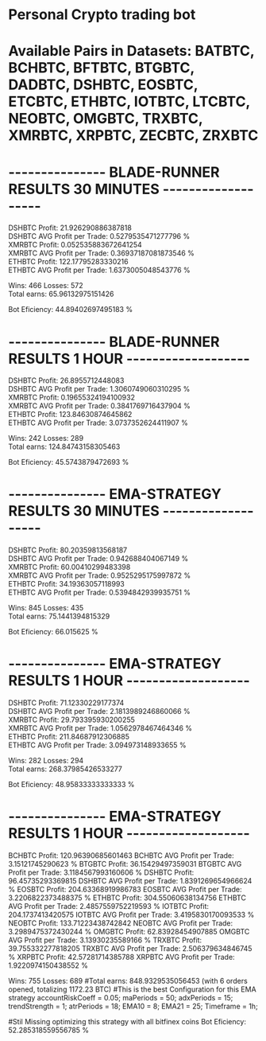 # Personal Crypto trading bot

# Available Pairs in Datasets: BATBTC, BCHBTC, BFTBTC, BTGBTC, DADBTC, DSHBTC, EOSBTC, ETCBTC, ETHBTC, IOTBTC, LTCBTC, NEOBTC, OMGBTC, TRXBTC, XMRBTC, XRPBTC, ZECBTC, ZRXBTC
# --------------- BLADE-RUNNER RESULTS 30 MINUTES -------------------  
 
DSHBTC Profit:  21.926290886387818  
DSHBTC AVG Profit per Trade:  0.5279535471277796 %  
XMRBTC Profit:  0.052535883672641254  
XMRBTC AVG Profit per Trade:  0.36937187081873546 %  
ETHBTC Profit:  122.17795283330216  
ETHBTC AVG Profit per Trade:  1.6373005048543776 %  
 
Wins:  466 Losses:  572  
Total earns:  65.96132975151426  
 
Bot Eficiency:  44.89402697495183 %  


# --------------- BLADE-RUNNER RESULTS 1 HOUR -------------------
 
DSHBTC Profit:  26.8955712448083  
DSHBTC AVG Profit per Trade:  1.3060749060310295 %  
XMRBTC Profit:  0.19655324194100932  
XMRBTC AVG Profit per Trade:  0.3841769716437904 %  
ETHBTC Profit:  123.84630874645862  
ETHBTC AVG Profit per Trade:  3.0737352624411907 %  
 
Wins:  242 Losses:  289  
Total earns:  124.84743158305463  
 
Bot Eficiency:  45.5743879472693 %  


# --------------- EMA-STRATEGY RESULTS 30 MINUTES -------------------  
 
DSHBTC Profit:  80.20359813568187  
DSHBTC AVG Profit per Trade:  0.942688404067149 %  
XMRBTC Profit:  60.00410299483398  
XMRBTC AVG Profit per Trade:  0.9525295175997872 %  
ETHBTC Profit:  34.19363057118993  
ETHBTC AVG Profit per Trade:  0.5394842939935751 %  
 
Wins:  845 Losses:  435  
Total earns:  75.1441394815329  
 
Bot Eficiency:  66.015625 %  

# --------------- EMA-STRATEGY RESULTS 1 HOUR -------------------
 
DSHBTC Profit:  71.12330229177374  
DSHBTC AVG Profit per Trade:  2.1813989246860066 %  
XMRBTC Profit:  29.793395930200255  
XMRBTC AVG Profit per Trade:  1.0562978467464346 %  
ETHBTC Profit:  211.84687912306885  
ETHBTC AVG Profit per Trade:  3.094973148933655 %  
 
Wins:  282 Losses:  294  
Total earns:  268.37985426533277  
 
Bot Eficiency:  48.95833333333333 %

# --------------- EMA-STRATEGY RESULTS 1 HOUR -------------------
 
BCHBTC Profit:  120.96390685601463
BCHBTC AVG Profit per Trade:  3.15121745290623 %
BTGBTC Profit:  36.15429497359031
BTGBTC AVG Profit per Trade:  3.1184567993160606 %
DSHBTC Profit:  96.45735293369815
DSHBTC AVG Profit per Trade:  1.8391269654966624 %
EOSBTC Profit:  204.63368919986783
EOSBTC AVG Profit per Trade:  3.2206822373488375 %
ETHBTC Profit:  304.55060638134756
ETHBTC AVG Profit per Trade:  2.4857559752219593 %
IOTBTC Profit:  204.1737413420575
IOTBTC AVG Profit per Trade:  3.4195830170093533 %
NEOBTC Profit:  133.71223438742842
NEOBTC AVG Profit per Trade:  3.2989475372430244 %
OMGBTC Profit:  62.83928454907885
OMGBTC AVG Profit per Trade:  3.13930235589166 %
TRXBTC Profit:  39.755332277818205
TRXBTC AVG Profit per Trade:  2.506379634846745 %
XRPBTC Profit:  42.57281714385788
XRPBTC AVG Profit per Trade:  1.9220974150438552 %
 
Wins:  755 Losses:  689
#Total earns:  848.9329535056453 (with 6 orders opened, totalizing 1172.23 BTC)
#This is the best Configuration for this EMA strategy
	accountRiskCoeff = 0.05;
	maPeriods = 50;
	adxPeriods = 15;
	trendStrength = 1;
	atrPeriods = 18;
	EMA10 = 8;
	EMA21 = 25;
	Timeframe = 1h;

#Stil Missing optimizing this strategy with all bitfinex coins
Bot Eficiency:  52.285318559556785 %




